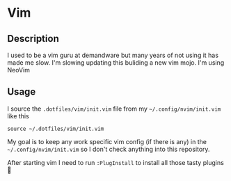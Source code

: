 # Vim

## Description

I used to be a vim guru at demandware but many years of not using it has made me slow.  I'm slowing updating this buliding a new vim mojo.  I'm using NeoVim

## Usage

I source the `.dotfiles/vim/init.vim` file from my `~/.config/nvim/init.vim` like this

```
source ~/.dotfiles/vim/init.vim
```

My goal is to keep any work specific vim config (if there is any) in the `~/.config/nvim/init.vim` so I don't check anything into this repository. 

After starting vim I need to run `:PlugInstall` to install all those tasty plugins 🤤

